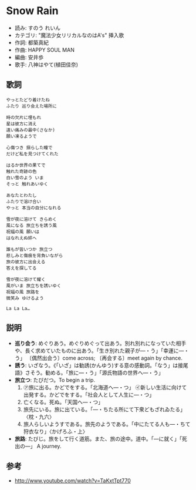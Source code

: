 Snow Rain
==========

- 読み: すのう れいん
- カテゴリ: "魔法少女リリカルなのはA's" 挿入歌
- 作詞: 都築真紀
- 作曲: HAPPY SOUL MAN
- 編曲: 安井歩
- 歌手: 八神はやて(植田佳奈)


歌詞
-----

    やっとたどり着けたね
    ふたり 巡り会えた場所に

    時の欠片に埋もれ
    星は彼方に消え
    遠い痛みの最中(さなか)
    願い凍るようで

    心傷つき 揺らした瞳で
    だけど私を見つけてくれた

    はるか世界の果てで
    触れた奇跡の色
    白い雪のよう いま
    そっと 触れあいゆく

    あなたとわたし
    ふたりで溶け合い
    やっと 本当の自分になれる

    雪が夜に溶けて きらめく
    風になる 旅立ちを誘う風
    祝福の風 願いは
    はなれえぬ絆へ

    誰もが皆いつか 旅立つ
    悲しみと傷痕を背負いながら
    旅の彼方に出会える
    答えを探してる

    雪が夜に溶けて耀く
    風がいま 旅立ちを誘いゆく
    祝福の風 旅路を
    微笑み ゆけるよう

    La La La…


説明
-----

- **巡り会う**: めぐりあう。めぐりめぐって出あう。別れ別れになっていた相手や、長く求めていたものに出あう。「生き別れた親子が―・う」「幸運に―・う」 〔偶然出会う〕come across; 〔再会する〕meet again by chance.
- **誘う**: いざなう。《「いざ」は勧誘(かんゆう)する意の感動詞。「なう」は接尾語》さそう。勧める。「旅に―・う」「源氏物語の世界へ―・う」
- **旅立つ**: たびだつ。To begin a trip.
    1. ㋐旅に出る。かどでをする。「北海道へ―・つ」 ㋑新しい生活に向けて出発する。かどでをする。「社会人として人生に―・つ」
    2. 亡くなる。死ぬ。「天国へ―・つ」
    3. 旅先にいる。旅に出ている。「―・ちたる所にて下衆どもざれゐたる」〈枕・九六〉
    4. 旅人らしいようすである。旅先のようである。「中にたてる人も―・ちて狩衣なり」〈かげろふ・上〉
- **旅路**: たびじ。旅をして行く道筋。また、旅の途中。道中。「―に就く」「死出の―」 A journey.


参考
-----

- <http://www.youtube.com/watch?v=TaKxtTpt770>
